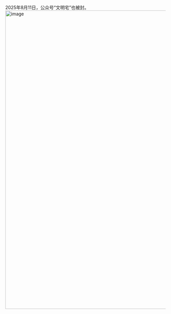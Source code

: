 2025年8月11日，公众号“文明宅”也被封。
<img width="1266" height="937" alt="image" src="https://github.com/user-attachments/assets/70afff27-7051-4344-b8dd-747df76c1322" />
